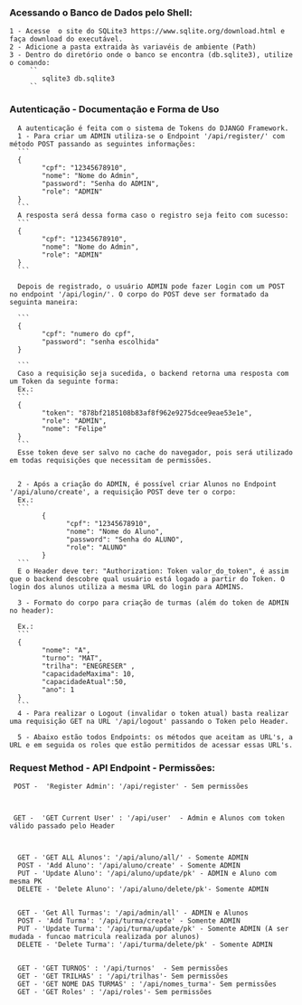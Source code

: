 
### Acessando o  Banco de Dados pelo Shell:

    1 - Acesse  o site do SQLite3 https://www.sqlite.org/download.html e faça download do executável.
    2 - Adicione a pasta extraida às variavéis de ambiente (Path)
    3 - Dentro do diretório onde o banco se encontra (db.sqlite3), utilize o comando:
         ``
            sqlite3 db.sqlite3
         ``


### Autenticação - Documentação e Forma de Uso

      A autenticação é feita com o sistema de Tokens do DJANGO Framework.
      1 - Para criar um ADMIN utiliza-se o Endpoint '/api/register/' com método POST passando as seguintes informações:
      ```
      {
            "cpf": "12345678910",
            "nome": "Nome do Admin",
            "password": "Senha do ADMIN",
            "role": "ADMIN"
      }
      ```   
      A resposta será dessa forma caso o registro seja feito com sucesso:
      ```
      {
            "cpf": "12345678910",
            "nome": "Nome do Admin",
            "role": "ADMIN"
      }
      ```

      Depois de registrado, o usuário ADMIN pode fazer Login com um POST no endpoint '/api/login/'. O corpo do POST deve ser formatado da seguinta maneira:

      ```
      {
            "cpf": "numero do cpf",
            "password": "senha escolhida"
      }
      
      ```
      Caso a requisição seja sucedida, o backend retorna uma resposta com um Token da seguinte forma:
      Ex.:
      ```
      {
            "token": "878bf2185108b83af8f962e9275dcee9eae53e1e",
            "role": "ADMIN",
            "nome": "Felipe"
      }
      ```
      Esse token deve ser salvo no cache do navegador, pois será utilizado em todas requisições que necessitam de permissões.


      2 - Após a criação do ADMIN, é possível criar Alunos no Endpoint '/api/aluno/create', a requisição POST deve ter o corpo: 
      Ex.:
      ```
            {
                  "cpf": "12345678910",
                  "nome": "Nome do Aluno",
                  "password": "Senha do ALUNO",
                  "role": "ALUNO"
            }
      ```
      E o Header deve ter: "Authorization: Token valor_do_token", é assim que o backend descobre qual usuário está logado a partir do Token. O login dos alunos utiliza a mesma URL do login para ADMINS.

      3 - Formato do corpo para criação de turmas (além do token de ADMIN no header):
      
      Ex.:
      ```
      {
            "nome": "A",
            "turno": "MAT",
            "trilha": "ENEGRESER" ,
            "capacidadeMaxima": 10,
            "capacidadeAtual":50,
            "ano": 1
      }
      ```
      4 - Para realizar o Logout (invalidar o token atual) basta realizar uma requisição GET na URL '/api/logout' passando o Token pelo Header.

      5 - Abaixo estão todos Endpoints: os métodos que aceitam as URL's, a URL e em seguida os roles que estão permitidos de acessar essas URL's.





### Request Method - API Endpoint - Permissões:


     POST -  'Register Admin': '/api/register' - Sem permissões



     GET -  'GET Current User' : '/api/user'  - Admin e Alunos com token válido passado pelo Header



      GET - 'GET ALL Alunos': '/api/aluno/all/' - Somente ADMIN
      POST - 'Add Aluno': '/api/aluno/create' - Somente ADMIN
      PUT - 'Update Aluno': '/api/aluno/update/pk' - ADMIN e Aluno com mesma PK
      DELETE - 'Delete Aluno': '/api/aluno/delete/pk'- Somente ADMIN


      GET - 'Get All Turmas': '/api/admin/all' - ADMIN e Alunos 
      POST - 'Add Turma': '/api/turma/create' - Somente ADMIN
      PUT - 'Update Turma': '/api/turma/update/pk' - Somente ADMIN (A ser mudada - funcao matricula realizada por alunos)
      DELETE - 'Delete Turma': '/api/turma/delete/pk' - Somente ADMIN


      GET - 'GET TURNOS' : '/api/turnos'  - Sem permissões
      GET - 'GET TRILHAS' : '/api/trilhas'- Sem permissões
      GET - 'GET NOME DAS TURMAS' : '/api/nomes_turma'- Sem permissões
      GET - 'GET Roles' : '/api/roles'- Sem permissões





